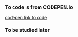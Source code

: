 ### To code is from CODEPEN.io
[codepen link to code](https://codepen.io/anon/pen/jxbxdv)

### To be studied later